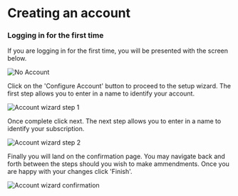 # Creating an account

### Logging in for the first time
If you are logging in for the first time, you will be presented with the screen below. 

![No Account](/images/NewAccount.jpg)

Click on the 'Configure Account' button to proceed to the setup wizard. The first step allows you to enter in a name to identify your account.

![Account wizard step 1](/images/AccountWizardStep1.jpg)

Once complete click next. The next step allows you to enter in a name to identify your subscription.

![Account wizard step 2](/images/AccountWizardStep2.jpg)

<!-- Finally you will be presented with a screen to enter in a name to identify your credit card. 

// Third step here -->

Finally you will land on the confirmation page. You may navigate back and forth between the steps should you wish to make ammendments. Once you are happy with your changes click 'Finish'. 

![Account wizard confirmation](/images/AccountWizardConfirmation.jpg)

<!-- // PayFast screen here

After your credit card details have been entered and validated, you will then be redirected back to IotBridge to start using your account. -->